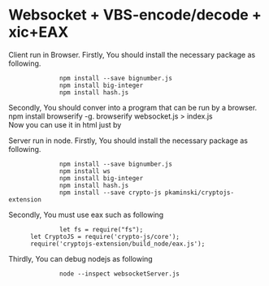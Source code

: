 # Websocket + VBS-encode/decode + xic+EAX
Client run in Browser.
Firstly, You should install the necessary package as following.         
         
                  npm install --save bignumber.js
                  npm install big-integer
                  npm install hash.js
                  
Secondly, You should conver into a program that can be run by a browser.   
                   npm  install browserify -g. 
                   browserify websocket.js > index.js  
Now you can use it in html just by
  <script type="text/javascript" src="./index.js"></script>
  <script type="text/javascript" src="./EAX/cryptojs-aes.min.js"></script>
  <script type="text/javascript" src="./EAX/cryptojs-mode-ctr.min.js"></script>
  <script type="text/javascript" src="./EAX/eax.js"></script>
Server run in node.
Firstly, You should install the necessary package as following.         
         
                  npm install --save bignumber.js
                  npm install ws
                  npm install big-integer
                  npm install hash.js
                  npm install --save crypto-js pkaminski/cryptojs-extension
Secondly, You must use eax such as following

                  let fs = require("fs");
		  let CryptoJS = require('crypto-js/core');
		  require('cryptojs-extension/build_node/eax.js');
Thirdly, You can debug nodejs as following


                  node --inspect websocketServer.js
